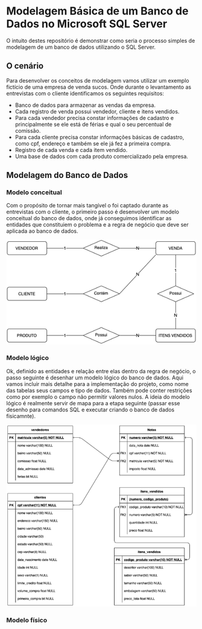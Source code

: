 # Modelagem Básica de um Banco de Dados no Microsoft SQL Server

O intuito destes repositório é demonstrar como seria o processo simples de modelagem de um banco de dados utilizando o SQL Server.


## O cenário
Para desenvolver os conceitos de modelagem vamos utilizar um exemplo fictício de uma empresa de venda sucos. Onde durante o levantamento as entrevistas com o cliente identificamos os seguintes requisitos:

- Banco de dados para armazenar as vendas da empresa.
- Cada registro de venda possui vendedor, cliente e itens vendidos.
- Para cada vendedor precisa constar informações de cadastro e principalmente se ele está de férias e qual o seu percentual de comissão.
- Para cada cliente precisa constar informações básicas de cadastro, como cpf, endereço e também se ele já fez a primeira compra.
- Registro de cada venda e cada item vendido.
- Uma base de dados com cada produto comercializado pela empresa.


## Modelagem do Banco de Dados

### Modelo conceitual
Com o propósito de tornar mais tangível o foi captado durante as entrevistas com o cliente, o primeiro passo é desenvolver um modelo conceitual do banco de dados, onde já conseguimos identificar as entidades que constituiem o problema e a regra de negócio que deve ser aplicada ao banco de dados.

![Modelo Conceitual](https://github.com/gabrielbssantos/modelagem-dados-basica-sqlserver/blob/main/images/conceptual-model.drawio.png?raw=true)

### Modelo lógico
Ok, definido as entidades e relação entre elas dentro da regra de negócio, o passo seguinte é desenhar um modelo lógico do banco de dados. Aqui vamos incluir mais detalhe para a implementação do projeto, como nome das tabelas seus campos e tipo de dados. Também pode conter restrições como por exemplo o campo não permitir valores nulos. A ideia do modelo lógico é realmente servir de mapa para a etapa seguinte (passar esse desenho para comandos SQL e executar criando o banco de dados fisicamnte).

![Modelo Conceitual](https://github.com/gabrielbssantos/modelagem-dados-basica-sqlserver/blob/main/images/logical-model.drawio.png?raw=true)

### Modelo físico
